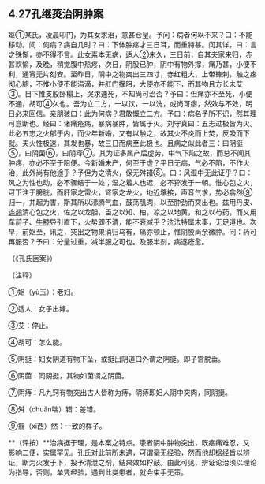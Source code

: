 ## 4.27孔继菼治阴肿案

妪①某氏，凌晨叩门，为其女求治，意甚仓皇。予问：病者何以不来？曰：不能移动。问：何病？病自几时？曰：下体肿疼才三日耳，而重特甚。问其详，曰：言之殊惭，亦不得不言。此女素本无病，适人②未久，三日前，自其夫家来归，赤甚欢愉，及晚，稍觉腹中热疼，次日，阴股已肿，阴中有物外撑，痛乃甚，小便不利，通宵无片刻安。至昨日，阴中之物突出三四寸，赤红粗大，上带锋刺，触之疼彻心腑，不惟小便不能涓滴，并肛门撑阻，大便亦不能下，而其物且方长未艾③。目下惟支股卧榻上，哭求速死，不知尚可治否？予曰：但痛亦不至死，小便不通，胡可④久也。吾为立二方，一以饮，一以洗，或尚可瘳，然效与不效，明日必来回信。亲朋骇曰：此为何病？君敢慨立二方。予曰：病名予所不识，然其理可意断也。经曰：诸痛疮疡，暴病暴肿，皆属于火。刘守真曰：五志过极皆为火。此必五志之火郁于内，而少年新婚，又有以触之，故其火不炎而上焚，反吸而下就。夫火性极速，其发也暴，故三日而病至此极也。且病之似此者三：曰阴挺⑤，曰阴菌⑥，曰阴痔⑦。其为证多属产后虚劳，中气下陷之故，而总不闻其肿疼，亦必不至于阻便。今新婚未产，何至于虚？平日无病，气必不陷，不作火治，此外尚有他途乎？予但为之清火，保无舛错⑧。曰：风湿中无此证乎？曰：风之为性也动，必不骤结于一处；湿之着人也迟，必不猝发于一朝。惟心包之火，可下注于膀胱，而肝家之雷火，肾家之龙火，地近壤接，声音气求，势必翕然⑨归一，并起为害，斯其所以沸腾气血，鼓荡肌肉，以至肿劲而突出也。兹用丹皮、[连翘](https://www.gmzyjc.com/read/bc/bc03-0.4.2.0.0.md)清心包之火，佐之以龙胆，臣之以知、柏，凉之以地黄，和之以芍药，而又用车前子、[牛膝](https://www.gmzyjc.com/read/bc/bc12-0.0.21.0.0.md)导引直下，火势即不清，能不衰减乎？洗法特属末事，无足道也。次早，前妪至，讯之，突出之物果消归乌有，痛亦顿止，惟阴股尚余微肿。问：药可再服否？予曰：分量过重，减半服之可也。及服半剂，病遂痊愈。

（《孔氏医案》）

〔注释〕

①妪（yù玉）：老妇。

②适人：女子出嫁。

③艾：停止。

④胡可：怎么能。

⑤阴挺：妇女阴道有物下坠，或挺出阴道口外谓之阴挺。即子宫脱垂。

⑥阴菌：同阴挺，其物如菌谓之阴菌。

⑦阴痔：凡九窍有物突出古人皆称为痔，阴痔即妇人阴中突肉，同阴挺。

⑧舛（chuǎn喘）错：差错。

⑨翕（xī西）然：一致的样子。

**〔评按〕**治病据于理，是本案之特点。患者阴中肿物突出，既疼痛难忍，又影响二便，实属罕见。孔氏对此前所未遇，可谓毫无经验，然而他却据经旨以辨证，断为火发于下，投予清泄之剂，结果效如桴鼓。由此可见，辨证论治须以理论为指导，否则，单凭经验，遇到此类患者，就会束手无策。
